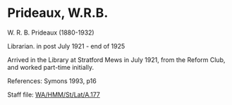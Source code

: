 # Prideaux, W.R.B.

W. R. B. Prideaux (1880-1932)

Librarian. in post July 1921 - end of 1925

Arrived in the Library at Stratford Mews in July 1921, from the Reform Club, and worked part-time initially.

References: Symons 1993, p16

Staff file: [WA/HMM/St/Lat/A.177](https://wellcomecollection.org/works/hauf9dxa)
